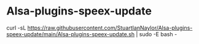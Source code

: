 # Alsa-plugins-speex-update


curl -sL https://raw.githubusercontent.com/StuartIanNaylor/Alsa-plugins-speex-update/main/Alsa-plugins-speex-update.sh  | sudo -E bash -
